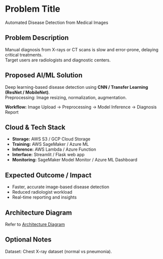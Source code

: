 # Problem Title
Automated Disease Detection from Medical Images

## Problem Description
Manual diagnosis from X-rays or CT scans is slow and error-prone, delaying critical treatments.  
Target users are radiologists and diagnostic centers.

## Proposed AI/ML Solution
Deep learning-based disease detection using **CNN / Transfer Learning (ResNet / MobileNet)**.  
Preprocessing: Image resizing, normalization, augmentation.

**Workflow:** Image Upload → Preprocessing → Model Inference → Diagnosis Report

## Cloud & Tech Stack
- **Storage:** AWS S3 / GCP Cloud Storage  
- **Training:** AWS SageMaker / Azure ML  
- **Inference:** AWS Lambda / Azure Function  
- **Interface:** Streamlit / Flask web app  
- **Monitoring:** SageMaker Model Monitor / Azure ML Dashboard  

## Expected Outcome / Impact
- Faster, accurate image-based disease detection  
- Reduced radiologist workload  
- Real-time reporting and insights  

## Architecture Diagram
Refer to [Architecture Diagram](architecture.mermaid)

## Optional Notes
Dataset: Chest X-ray dataset (normal vs pneumonia).
